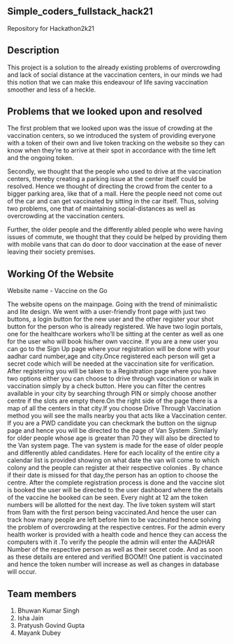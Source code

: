 ## Simple_coders_fullstack_hack21
Repository for Hackathon2k21

## Description

This project is a solution to the already existing problems of overcrowding and lack of social distance at the vaccination centers, in our minds we had this notion that we can make this endeavour of life saving vaccination smoother and less of a heckle.

## Problems that we looked upon and resolved

The first problem that we looked upon was the issue of crowding at the vaccination centers, so we introduced the system of providing everyone with a token of their own and live token tracking on the website so they can know when they’re to arrive at their spot in accordance with the time left and the ongoing token. 

Secondly, we thought that the people who used to drive at the vaccination centers, thereby creating a parking issue at the center itself could be resolved. Hence we thought of directing the crowd from the center to a bigger parking area, like that of a mall. Here the people need not come out of the car and can get vaccinated by sitting in the car itself. Thus, solving two problems, one that of maintaining social-distances as well as overcrowding at the vaccination centers.

Further, the older people and the differently abled people who were having issues of commute, we thought that they could be helped by providing them with mobile vans that can do door to door vaccination at the ease of never leaving their society premises.

## Working Of the Website
Website name - Vaccine on the Go

The website opens on the mainpage. Going with the trend of minimalistic and lite design. 
We went with a user-friendly front page with just two buttons, a login button for the new user and the other register your shot button for the person who is already registered.
We have two login portals, one for the healthcare workers who’ll be sitting at the center as well as one for the user who will book his/her own vaccine.
If you are a new user you can go to the Sign Up page where your registration will be done with your aadhar card number,age and city.Once registered each person will get a secret code which will be needed at the vaccination site for verification.
After registering you will be taken to a Registration page where you have two options either you can choose to drive through vaccination or walk in vaccination simply by a check button.
Here you can filter the centres available in your city by searching through PIN or simply choose another centre if the slots are empty there.On the right side of the page there is a map of all the centers in that city.If you choose Drive Through Vaccination method you will see the malls nearby you that acts like a Vaccination center.
If you are a PWD candidate you can checkmark the button on the signup page and hence you will be directed to the page of Van System .Similarly for older people whose age is greater than 70 they will also be directed to the Van system page.
The van system is made for the ease of older people and differently abled candidates.
Here for each locality of the entire city a calendar list is provided showing on what date the van will come to which colony and the people can register at their respective colonies . By chance if their date is missed for that day,the person has an option to choose the centre.
After the complete registration process is done and the vaccine slot is booked the user will be directed to the user dashboard where the details of the vaccine he booked can be seen. Every night at 12 am the token numbers will be allotted for the next day.
The live token system will start from 9am with the first person being vaccinated.And hence the user can track how many people are left before him to be vaccinated hence solving the problem of overcrowding at the respective centres.
For the admin every health worker is provided with a health code and hence they can access the computers with it .To verify the people the admin will enter the AADHAR Number of the respective person as well as their secret code.
And as soon as these details are entered and verified BOOM!! One patient is vaccinated and hence the token number will increase as well as changes in database will occur.

## Team members
1) Bhuwan Kumar Singh
2) Isha Jain
3) Pratyush Govind Gupta
4) Mayank Dubey

